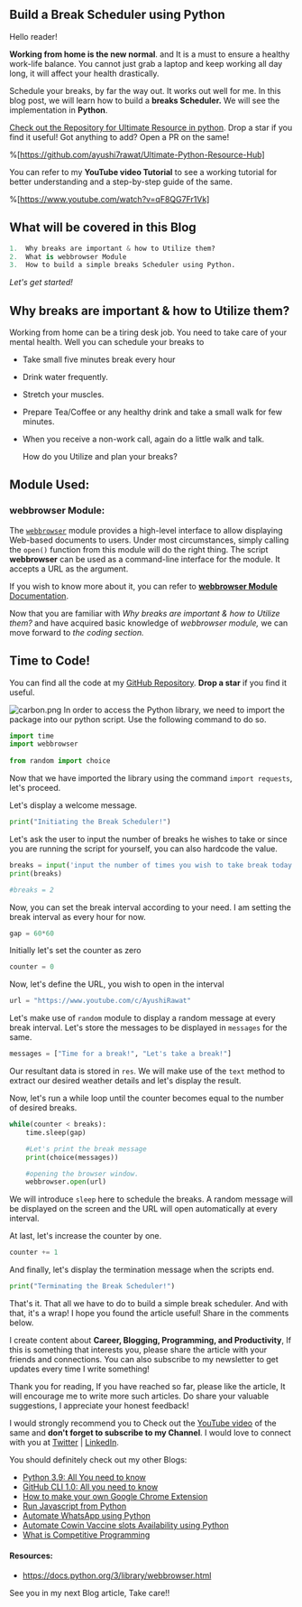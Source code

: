 ## Build a Break Scheduler using Python

Hello reader! 

**Working from home is the new normal**. and It is a must to ensure a healthy work-life balance. You cannot just grab a laptop and keep working all day long, it will affect your health drastically.

Schedule your breaks, by far the way out. It works out well for me. In this blog post, we will learn how to build a **breaks Scheduler.** We will see the implementation in **Python**.

[Check out the Repository for Ultimate Resource in python](https://github.com/ayushi7rawat/Ultimate-Python-Resource-Hub). Drop a star if you find it useful! Got anything to add? Open a PR on the same!

%[https://github.com/ayushi7rawat/Ultimate-Python-Resource-Hub]

You can refer to my **YouTube video Tutorial** to see a working tutorial for better understanding and a step-by-step guide of the same. 

%[https://www.youtube.com/watch?v=qF8QG7Fr1Vk]

## What will be covered in this Blog

```python
1.	Why breaks are important & how to Utilize them?
2.	What is webbrowser Module
3.	How to build a simple breaks Scheduler using Python.
```

*Let's get started!*

## Why breaks are important & how to Utilize them?

Working from home can be a tiring desk job. You need to take care of your mental health. Well you can schedule your breaks to

- Take small five minutes break every hour

- Drink water frequently.

- Stretch your muscles.

- Prepare Tea/Coffee or any healthy drink and take a small walk for few minutes.

- When you receive a non-work call, again do a little walk and talk.

  How do you Utilize and plan your breaks?

## Module Used:

### webbrowser Module:

The [`webbrowser`](https://docs.python.org/3/library/webbrowser.html#module-webbrowser) module provides a high-level interface to allow displaying Web-based documents to users. Under most circumstances, simply calling the `open()` function from this module will do the right thing. The script **webbrowser** can be used as a command-line interface for the module. It accepts a URL as the argument. 

If you wish to know more about it, you can refer to [**webbrowser Module** Documentation](https://docs.python.org/3/library/webbrowser.html#module-webbrowser).

Now that you are familiar with *Why breaks are important & how to Utilize them?* and have acquired basic knowledge of *webbrowser  module,* we can move forward to *the coding section.*

## Time to Code!

You can find all the code at my [GitHub Repository](https://github.com/ayushi7rawat/Youtube-Projects/tree/master/Break%20Scheduler). **Drop a star** if you find it useful.

![carbon.png](https://cdn.hashnode.com/res/hashnode/image/upload/v1624018042376/imPMoj2F9.png)
In order to access the Python library, we need to import the package into our python script. Use the following command to do so.

```python
import time 
import webbrowser
	
from random import choice
```

Now that we have imported the library using the command `import requests`, let's proceed.

Let's display a welcome message.

```python
print("Initiating the Break Scheduler!")
```

Let's ask the user to input the number of breaks he wishes to take or since you are running the script for yourself, you can also hardcode the value.

```python
breaks = input('input the number of times you wish to take break today! ')
print(breaks)

#breaks = 2
```

Now, you can set the break interval according to your need. I am setting the break interval as every hour for now.

```python
gap = 60*60
```

Initially let's set the counter as zero

```python
counter = 0
```

Now, let's define the URL, you wish to open in the interval

```python
url = "https://www.youtube.com/c/AyushiRawat"
```

Let's make use of `random` module to display a random message at every break interval. Let's store the messages to be displayed in `messages` for the same.

```python
messages = ["Time for a break!", "Let's take a break!"]
```

Our resultant data is stored in `res`. We will make use of the `text` method to extract our desired weather details and let's display the result.

Now, let's run a while loop until the counter becomes equal to the number of desired breaks.

```python
while(counter < breaks):
    time.sleep(gap)

    #Let's print the break message
    print(choice(messages))

    #opening the browser window.
    webbrowser.open(url)
```

We will introduce `sleep` here to schedule the breaks. A random message will be displayed on the screen and the URL will open automatically at every interval.

At last, let's increase the counter by one.

```python
counter += 1
```

And finally, let's display the termination message when the scripts end.

```python
print("Terminating the Break Scheduler!")
```

That's it. That all we have to do to build a simple break scheduler. And with that, it's a wrap!  I hope you found the article useful! Share in the comments below.

I create content about **Career, Blogging, Programming, and Productivity**, If this is something that interests you, please share the article with your friends and connections. You can also subscribe to my newsletter to get updates every time I write something!

Thank you for reading, If you have reached so far, please like the article, It will encourage me to write more such articles. Do share your valuable suggestions, I appreciate your honest feedback!

I would strongly recommend you to Check out the [YouTube video](https://www.youtube.com/watch?v=jAOkWehMF6E) of the same and **don't forget to subscribe to my Channel**. I would love to connect with you at [Twitter](https://twitter.com/ayushi7rawat) | [LinkedIn](https://www.linkedin.com/in/ayushi7rawat/).

You should definitely check out my other Blogs:

- [Python 3.9: All You need to know](https://ayushirawat.com/python-39-all-you-need-to-know)
- [GitHub CLI 1.0: All you need to know](https://ayushirawat.com/github-cli-10-all-you-need-to-know)
- [How to make your own Google Chrome Extension](https://ayushirawat.com/how-to-make-your-own-google-chrome-extension-1)
- [Run Javascript from Python](https://ayushirawat.com/run-javascript-from-python)
- [Automate WhatsApp using Python](https://ayushirawat.com/automate-whatsapp-using-python)
- [Automate Cowin Vaccine slots Availability using Python](https://ayushirawat.com/automate-cowin-vaccine-slots-availablity-using-python)
- [What is Competitive Programming](https://ayushirawat.com/what-is-competitive-programming-or-beginners-guide)

#### Resources:

- https://docs.python.org/3/library/webbrowser.html

See you in my next Blog article, Take care!!